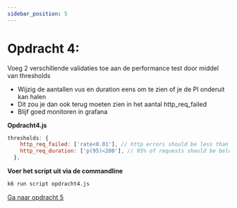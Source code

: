 ```yaml
---
sidebar_position: 5
---
```


# Opdracht 4:
Voeg 2 verschillende validaties toe aan de performance test door middel van thresholds
- Wijzig de aantallen vus en duration eens om te zien of je de PI onderuit kan halen
- Dit zou je dan ook terug moeten zien in het aantal http_req_failed
- Blijf goed monitoren in grafana

<b>Opdracht4.js</b>

```javascript
thresholds: {
    http_req_failed: ['rate<0.01'], // http errors should be less than 1%
    http_req_duration: ['p(95)<200'], // 95% of requests should be below 200ms
  },
```


<b>Voer het script uit via de commandline</b>
```bash
k6 run script opdracht4.js
```

[Ga naar opdracht 5](https://danielvanbavel.github.io/k6-workshop-api-docs/step5)